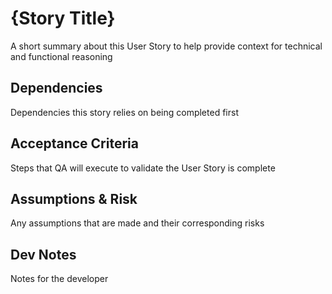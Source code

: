 # {Story Title}

A short summary about this User Story to help provide context for technical and functional reasoning

## Dependencies

Dependencies this story relies on being completed first

## Acceptance Criteria

Steps that QA will execute to validate the User Story is complete

## Assumptions & Risk

Any assumptions that are made and their corresponding risks

## Dev Notes

Notes for the developer